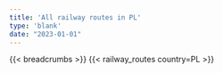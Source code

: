 ```yaml
---
title: 'All railway routes in PL'
type: 'blank'
date: "2023-01-01"
---
```


{{< breadcrumbs >}}
{{< railway_routes country=PL >}}
